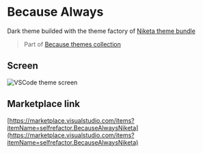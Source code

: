 # Because Always

Dark theme builded with the theme factory of [Niketa theme bundle](https://marketplace.visualstudio.com/items?itemName=selfrefactor.Niketa-theme)

> Part of [Because themes collection](https://marketplace.visualstudio.com/items?itemName=selfrefactor.Because)

## Screen

![VSCode theme screen](https://github.com/selfrefactor/niketa-themes/blob/master/packages/because_always/theme/because.always.png?raw=true)

## Marketplace link

[https://marketplace.visualstudio.com/items?itemName=selfrefactor.BecauseAlwaysNiketa](https://marketplace.visualstudio.com/items?itemName=selfrefactor.BecauseAlwaysNiketa)